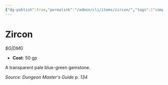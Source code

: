 ```yaml
---
{"dg-publish":true,"permalink":"/admin/cli/items/zircon/","tags":["compendium/src/5e/dmg","item/gear/g-dmg"],"updated":"2025-01-11T15:32:21.626+00:00"}
---
```


# Zircon
*$G|DMG*  

- **Cost**: 50 gp

A transparent pale blue-green gemstone.

*Source: Dungeon Master's Guide p. 134*